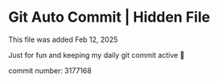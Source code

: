 # Git Auto Commit | Hidden File

This file was added Feb 12, 2025

Just for fun and keeping my daily git commit active 🤪

commit number: 3177168
